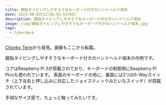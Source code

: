 ```yaml
---
title: 親指タイピングしやすそうなキーボード付きのハンドヘルド端末
date: 2023-08-03T21:56:55.537637
description: 親指タイピングしやすそうなキーボード付きのハンドヘルド端末
image: /img/親指タイピングしやすそうなキーボード付きのハンドヘルド端末.jpg
tags:
  - Cyberdeck
---
```

[Chonky Term](https://hackaday.io/project/191737-chonky-term)から発見。画像もここから転載。

親指タイピングしやすそうなキーボード付きのハンドヘルド端末の作例です。

コアはRaspberry Pi 3が搭載されており、キーボードの制御用にRaspberry Pi Picoも使われています。
表面のキーボードの他に、裏面には2つの5-Wayスイッチ（上下左右と押し込みに対応したジョイスティックみたいなスイッチ）が搭載されています。

手頃なサイズ感で、ちょっと触ってみたいです。


